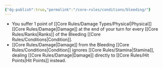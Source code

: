 ```yaml
---
{"dg-publish":true,"permalink":"/core-rules/conditions/bleeding/"}
---
```


- You suffer 1 point of [[Core Rules/Damage Types/Physical\|Physical]] [[Core Rules/Damage\|Damage]] at the end of your turn for every [[Core Rules/Ranks\|Ranks]] of the Bleeding [[Core Rules/Conditions\|Condition]]. 
- [[Core Rules/Damage\|Damage]] from the Bleeding [[Core Rules/Conditions\|Condition]] ignores [[Core Rules/Stamina\|Stamina]], dealing [[Core Rules/Damage\|Damage]] directly to [[Core Rules/Hit Points\|Hit Points]] instead.